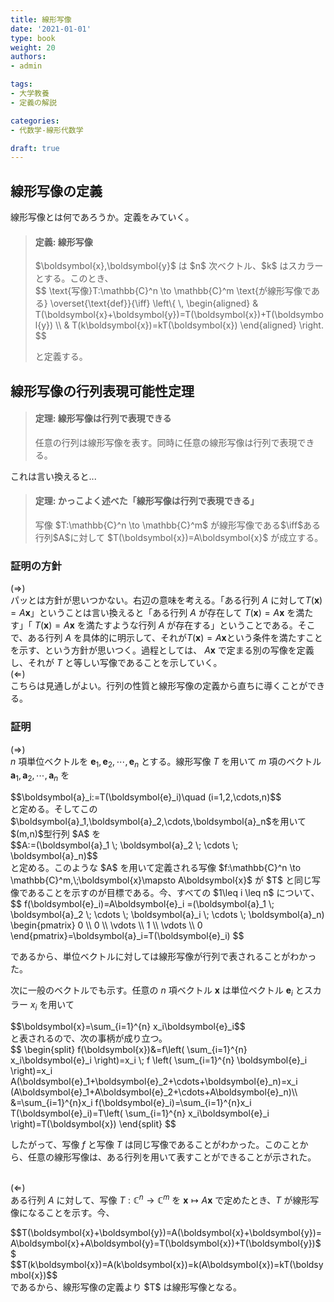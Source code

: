 ```yaml
---
title: 線形写像
date: '2021-01-01'
type: book
weight: 20
authors:
- admin

tags:
- 大学教養
- 定義の解説

categories:
- 代数学-線形代数学

draft: true
---
```


## 線形写像の定義

線形写像とは何であろうか。定義をみていく。

<blockquote class="callout_definition">
        <h4>定義: 線形写像</h4>
$\boldsymbol{x},\boldsymbol{y}$ は $n$ 次ベクトル、$k$ はスカラーとする。このとき、
<div class="suushiki">
$$
\text{写像}T:\mathbb{C}^n \to \mathbb{C}^m \text{が線形写像である} \overset{\text{def}}{\iff}
\left\{ \,
    \begin{aligned}
    & T(\boldsymbol{x}+\boldsymbol{y})=T(\boldsymbol{x})+T(\boldsymbol{y}) \\
    & T(k\boldsymbol{x})=kT(\boldsymbol{x})
    \end{aligned}
\right.
$$
</div>

と定義する。</blockquote>

## 線形写像の行列表現可能性定理

<blockquote class="callout_theorem">
    <h4>定理: 線形写像は行列で表現できる</h4>
    任意の行列は線形写像を表す。同時に任意の線形写像は行列で表現できる。
</blockquote>

これは言い換えると...

<blockquote class="callout_theorem">
    <h4>定理: かっこよく述べた「線形写像は行列で表現できる」</h4>
    写像 $T:\mathbb{C}^n \to \mathbb{C}^m$ が線形写像である$\iff$ある行列$A$に対して $T(\boldsymbol{x})=A\boldsymbol{x}$ が成立する。
</blockquote>

### 証明の方針

($\Rightarrow$) <br>
パッとは方針が思いつかない。右辺の意味を考える。「ある行列 $A$ に対して$T(\boldsymbol{x})=A\boldsymbol{x}$」ということは言い換えると「ある行列 $A$ が存在して $T(\boldsymbol{x})=A\boldsymbol{x}$ を満たす」「 $T(\boldsymbol{x})=A\boldsymbol{x}$ を満たすような行列 $A$ が存在する」ということである。そこで、ある行列 $A$ を具体的に明示して、それが$T(\boldsymbol{x})=A\boldsymbol{x}$という条件を満たすことを示す、という方針が思いつく。過程としては、 $A\boldsymbol{x}$ で定まる別の写像を定義し、それが $T$ と等しい写像であることを示していく。 
<br>
($\Leftarrow$) <br>
こちらは見通しがよい。行列の性質と線形写像の定義から直ちに導くことができる。

### 証明

($\Rightarrow$) <br>
 $n$ 項単位ベクトルを $\boldsymbol{e}_1,\boldsymbol{e}_2,\cdots ,\boldsymbol{e}_n$ とする。線形写像 $T$ を用いて $m$ 項のベクトル $\boldsymbol{a}_1,\boldsymbol{a}_2,\cdots,\boldsymbol{a}_n$ を
 <div class="suushiki">$$\boldsymbol{a}_i:=T(\boldsymbol{e}_i)\quad (i=1,2,\cdots,n)$$</div>
 と定める。そしてこの$\boldsymbol{a}_1,\boldsymbol{a}_2,\cdots,\boldsymbol{a}_n$を用いて$(m,n)$型行列 $A$ を
 <div class="suushiki">$$A:=(\boldsymbol{a}_1 \; \boldsymbol{a}_2 \; \cdots \; \boldsymbol{a}_n)$$</div>
 と定める。このような $A$ を用いて定義される写像 $f:\mathbb{C}^n \to \mathbb{C}^m,\;\boldsymbol{x}\mapsto A\boldsymbol{x}$ が $T$ と同じ写像であることを示すのが目標である。今、すべての $1\leq i \leq n$ について、

<div class="suushiki">
$$
f(\boldsymbol{e}_i)=A\boldsymbol{e}_i
 =(\boldsymbol{a}_1 \; \boldsymbol{a}_2 \; \cdots \; \boldsymbol{a}_i \; \cdots \; \boldsymbol{a}_n)
 \begin{pmatrix}
0 \\
0 \\
\vdots \\
1 \\
\vdots \\
0
\end{pmatrix}=\boldsymbol{a}_i=T(\boldsymbol{e}_i)
$$
</div>

であるから、単位ベクトルに対しては線形写像が行列で表されることがわかった。
 
次に一般のベクトルでも示す。任意の $n$ 項ベクトル $\boldsymbol{x}$ は単位ベクトル $\boldsymbol{e}_i$ とスカラー $x_i$ を用いて
<div class="suushiki">$$\boldsymbol{x}=\sum_{i=1}^{n} x_i\boldsymbol{e}_i$$</div>
と表されるので、次の事柄が成り立つ。

<div class="suushiki">
$$
 \begin{split}
 f(\boldsymbol{x})&=f\left( \sum_{i=1}^{n} x_i\boldsymbol{e}_i \right)=x_i \; f \left( \sum_{i=1}^{n} \boldsymbol{e}_i \right)=x_i A(\boldsymbol{e}_1+\boldsymbol{e}_2+\cdots+\boldsymbol{e}_n)=x_i (A\boldsymbol{e}_1+A\boldsymbol{e}_2+\cdots+A\boldsymbol{e}_n)\\
 &=\sum_{i=1}^{n}x_i f(\boldsymbol{e}_i)=\sum_{i=1}^{n}x_i T(\boldsymbol{e}_i)=T\left( \sum_{i=1}^{n} x_i\boldsymbol{e}_i \right)=T(\boldsymbol{x})
\end{split}
$$
</div>

したがって、写像 $f$ と写像 $T$ は同じ写像であることがわかった。このことから、任意の線形写像は、ある行列を用いて表すことができることが示された。<br> <br>

($\Leftarrow$) <br>
ある行列 $A$ に対して、写像 $T:\mathbb{C}^n \to \mathbb{C}^m$ を $\boldsymbol{x}\mapsto A\boldsymbol{x}$ で定めたとき、$T$ が線形写像になることを示す。今、
<div class="suushiki">$$T(\boldsymbol{x}+\boldsymbol{y})=A(\boldsymbol{x}+\boldsymbol{y})=A\boldsymbol{x}+A\boldsymbol{y}=T(\boldsymbol{x})+T(\boldsymbol{y})$$</div>
<div class="suushiki">$$T(k\boldsymbol{x})=A(k\boldsymbol{x})=k(A\boldsymbol{x})=kT(\boldsymbol{x})$$</div>
であるから、線形写像の定義より $T$ は線形写像となる。
